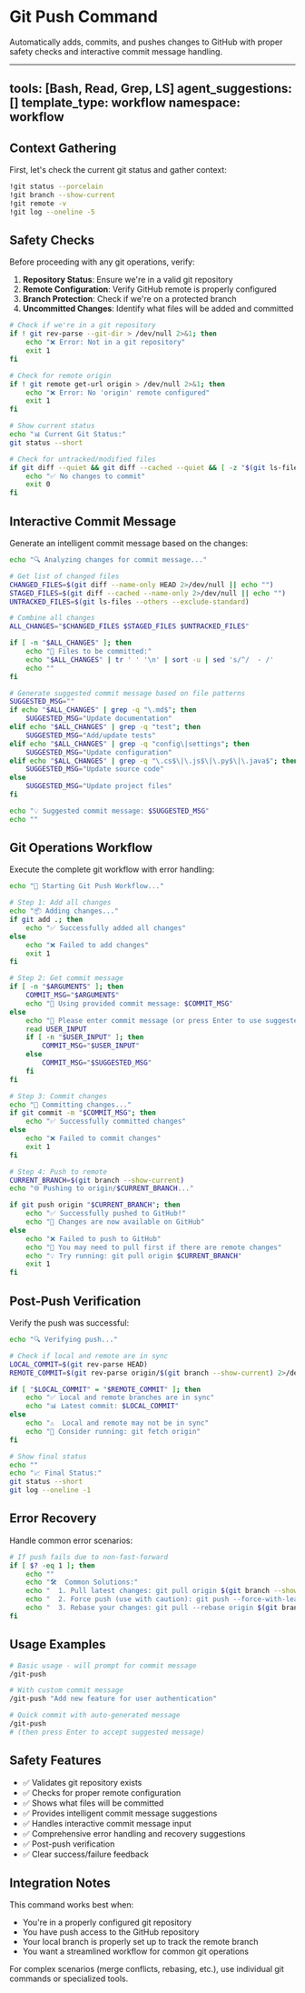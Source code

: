 # Git Push Command

Automatically adds, commits, and pushes changes to GitHub with proper safety checks and interactive commit message handling.

---
tools: [Bash, Read, Grep, LS]
agent_suggestions: []
template_type: workflow
namespace: workflow
---

## Context Gathering

First, let's check the current git status and gather context:

```bash
!git status --porcelain
!git branch --show-current
!git remote -v
!git log --oneline -5
```

## Safety Checks

Before proceeding with any git operations, verify:

1. **Repository Status**: Ensure we're in a valid git repository
2. **Remote Configuration**: Verify GitHub remote is properly configured
3. **Branch Protection**: Check if we're on a protected branch
4. **Uncommitted Changes**: Identify what files will be added and committed

```bash
# Check if we're in a git repository
if ! git rev-parse --git-dir > /dev/null 2>&1; then
    echo "❌ Error: Not in a git repository"
    exit 1
fi

# Check for remote origin
if ! git remote get-url origin > /dev/null 2>&1; then
    echo "❌ Error: No 'origin' remote configured"
    exit 1
fi

# Show current status
echo "📊 Current Git Status:"
git status --short

# Check for untracked/modified files
if git diff --quiet && git diff --cached --quiet && [ -z "$(git ls-files --others --exclude-standard)" ]; then
    echo "✅ No changes to commit"
    exit 0
fi
```

## Interactive Commit Message

Generate an intelligent commit message based on the changes:

```bash
echo "🔍 Analyzing changes for commit message..."

# Get list of changed files
CHANGED_FILES=$(git diff --name-only HEAD 2>/dev/null || echo "")
STAGED_FILES=$(git diff --cached --name-only 2>/dev/null || echo "")
UNTRACKED_FILES=$(git ls-files --others --exclude-standard)

# Combine all changes
ALL_CHANGES="$CHANGED_FILES $STAGED_FILES $UNTRACKED_FILES"

if [ -n "$ALL_CHANGES" ]; then
    echo "📝 Files to be committed:"
    echo "$ALL_CHANGES" | tr ' ' '\n' | sort -u | sed 's/^/  - /'
    echo ""
fi

# Generate suggested commit message based on file patterns
SUGGESTED_MSG=""
if echo "$ALL_CHANGES" | grep -q "\.md$"; then
    SUGGESTED_MSG="Update documentation"
elif echo "$ALL_CHANGES" | grep -q "test"; then
    SUGGESTED_MSG="Add/update tests"
elif echo "$ALL_CHANGES" | grep -q "config\|settings"; then
    SUGGESTED_MSG="Update configuration"
elif echo "$ALL_CHANGES" | grep -q "\.cs$\|\.js$\|\.py$\|\.java$"; then
    SUGGESTED_MSG="Update source code"
else
    SUGGESTED_MSG="Update project files"
fi

echo "💡 Suggested commit message: $SUGGESTED_MSG"
echo ""
```

## Git Operations Workflow

Execute the complete git workflow with error handling:

```bash
echo "🚀 Starting Git Push Workflow..."

# Step 1: Add all changes
echo "📦 Adding changes..."
if git add .; then
    echo "✅ Successfully added all changes"
else
    echo "❌ Failed to add changes"
    exit 1
fi

# Step 2: Get commit message
if [ -n "$ARGUMENTS" ]; then
    COMMIT_MSG="$ARGUMENTS"
    echo "📝 Using provided commit message: $COMMIT_MSG"
else
    echo "📝 Please enter commit message (or press Enter to use suggested): $SUGGESTED_MSG"
    read USER_INPUT
    if [ -n "$USER_INPUT" ]; then
        COMMIT_MSG="$USER_INPUT"
    else
        COMMIT_MSG="$SUGGESTED_MSG"
    fi
fi

# Step 3: Commit changes
echo "💾 Committing changes..."
if git commit -m "$COMMIT_MSG"; then
    echo "✅ Successfully committed changes"
else
    echo "❌ Failed to commit changes"
    exit 1
fi

# Step 4: Push to remote
CURRENT_BRANCH=$(git branch --show-current)
echo "🌐 Pushing to origin/$CURRENT_BRANCH..."

if git push origin "$CURRENT_BRANCH"; then
    echo "✅ Successfully pushed to GitHub!"
    echo "🔗 Changes are now available on GitHub"
else
    echo "❌ Failed to push to GitHub"
    echo "🔄 You may need to pull first if there are remote changes"
    echo "💡 Try running: git pull origin $CURRENT_BRANCH"
    exit 1
fi
```

## Post-Push Verification

Verify the push was successful:

```bash
echo "🔍 Verifying push..."

# Check if local and remote are in sync
LOCAL_COMMIT=$(git rev-parse HEAD)
REMOTE_COMMIT=$(git rev-parse origin/$(git branch --show-current) 2>/dev/null || echo "")

if [ "$LOCAL_COMMIT" = "$REMOTE_COMMIT" ]; then
    echo "✅ Local and remote branches are in sync"
    echo "📊 Latest commit: $LOCAL_COMMIT"
else
    echo "⚠️  Local and remote may not be in sync"
    echo "🔄 Consider running: git fetch origin"
fi

# Show final status
echo ""
echo "📈 Final Status:"
git status --short
git log --oneline -1
```

## Error Recovery

Handle common error scenarios:

```bash
# If push fails due to non-fast-forward
if [ $? -eq 1 ]; then
    echo ""
    echo "🛠️  Common Solutions:"
    echo "  1. Pull latest changes: git pull origin $(git branch --show-current)"
    echo "  2. Force push (use with caution): git push --force-with-lease"
    echo "  3. Rebase your changes: git pull --rebase origin $(git branch --show-current)"
fi
```

## Usage Examples

```bash
# Basic usage - will prompt for commit message
/git-push

# With custom commit message
/git-push "Add new feature for user authentication"

# Quick commit with auto-generated message
/git-push
# (then press Enter to accept suggested message)
```

## Safety Features

- ✅ Validates git repository exists
- ✅ Checks for proper remote configuration
- ✅ Shows what files will be committed
- ✅ Provides intelligent commit message suggestions
- ✅ Handles interactive commit message input
- ✅ Comprehensive error handling and recovery suggestions
- ✅ Post-push verification
- ✅ Clear success/failure feedback

## Integration Notes

This command works best when:
- You're in a properly configured git repository
- You have push access to the GitHub repository
- Your local branch is properly set up to track the remote branch
- You want a streamlined workflow for common git operations

For complex scenarios (merge conflicts, rebasing, etc.), use individual git commands or specialized tools.